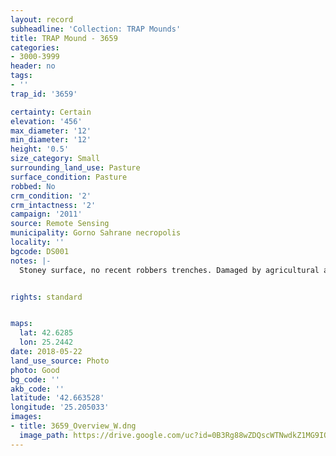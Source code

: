 ```yaml
---
layout: record
subheadline: 'Collection: TRAP Mounds'
title: TRAP Mound - 3659
categories:
- 3000-3999
header: no
tags:
- ''
trap_id: '3659'

certainty: Certain
elevation: '456'
max_diameter: '12'
min_diameter: '12'
height: '0.5'
size_category: Small
surrounding_land_use: Pasture
surface_condition: Pasture
robbed: No
crm_condition: '2'
crm_intactness: '2'
campaign: '2011'
source: Remote Sensing
municipality: Gorno Sahrane necropolis
locality: ''
bgcode: DS001
notes: |-
  Stoney surface, no recent robbers trenches. Damaged by agricultural activity.


rights: standard


maps:
  lat: 42.6285
  lon: 25.2442
date: 2018-05-22
land_use_source: Photo
photo: Good
bg_code: ''
akb_code: ''
latitude: '42.663528'
longitude: '25.205033'
images:
- title: 3659_Overview_W.dng
  image_path: https://drive.google.com/uc?id=0B3Rg88wZDQscWTNwdkZ1MG9IOFk
---
```

